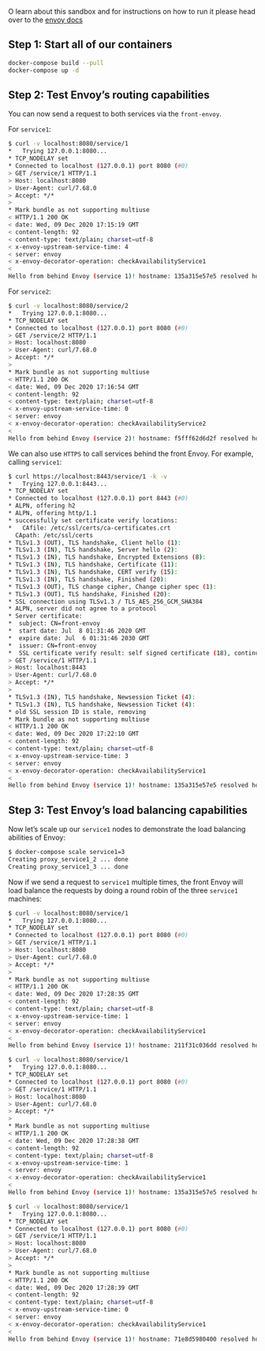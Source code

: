 O learn about this sandbox and for instructions on how to run it please head over
to the [envoy docs](https://www.envoyproxy.io/docs/envoy/latest/start/sandboxes/front_proxy.html)

## Step 1: Start all of our containers

```bash
docker-compose build --pull
docker-compose up -d
```

## Step 2: Test Envoy’s routing capabilities

You can now send a request to both services via the `front-envoy`.

For `service1`:

```bash
$ curl -v localhost:8080/service/1
*   Trying 127.0.0.1:8080...
* TCP_NODELAY set
* Connected to localhost (127.0.0.1) port 8080 (#0)
> GET /service/1 HTTP/1.1
> Host: localhost:8080
> User-Agent: curl/7.68.0
> Accept: */*
> 
* Mark bundle as not supporting multiuse
< HTTP/1.1 200 OK
< date: Wed, 09 Dec 2020 17:15:19 GMT
< content-length: 92
< content-type: text/plain; charset=utf-8
< x-envoy-upstream-service-time: 4
< server: envoy
< x-envoy-decorator-operation: checkAvailabilityService1
< 
Hello from behind Envoy (service 1)! hostname: 135a315e57e5 resolved hostname: [172.18.0.4]
```

For `service2`:

```bash
$ curl -v localhost:8080/service/2
*   Trying 127.0.0.1:8080...
* TCP_NODELAY set
* Connected to localhost (127.0.0.1) port 8080 (#0)
> GET /service/2 HTTP/1.1
> Host: localhost:8080
> User-Agent: curl/7.68.0
> Accept: */*
> 
* Mark bundle as not supporting multiuse
< HTTP/1.1 200 OK
< date: Wed, 09 Dec 2020 17:16:54 GMT
< content-length: 92
< content-type: text/plain; charset=utf-8
< x-envoy-upstream-service-time: 0
< server: envoy
< x-envoy-decorator-operation: checkAvailabilityService2
< 
Hello from behind Envoy (service 2)! hostname: f5fff62d6d2f resolved hostname: [172.18.0.5]
```

We can also use `HTTPS` to call services behind the front Envoy. For example, calling `service1`:

```bash
$ curl https://localhost:8443/service/1 -k -v
*   Trying 127.0.0.1:8443...
* TCP_NODELAY set
* Connected to localhost (127.0.0.1) port 8443 (#0)
* ALPN, offering h2
* ALPN, offering http/1.1
* successfully set certificate verify locations:
*   CAfile: /etc/ssl/certs/ca-certificates.crt
  CApath: /etc/ssl/certs
* TLSv1.3 (OUT), TLS handshake, Client hello (1):
* TLSv1.3 (IN), TLS handshake, Server hello (2):
* TLSv1.3 (IN), TLS handshake, Encrypted Extensions (8):
* TLSv1.3 (IN), TLS handshake, Certificate (11):
* TLSv1.3 (IN), TLS handshake, CERT verify (15):
* TLSv1.3 (IN), TLS handshake, Finished (20):
* TLSv1.3 (OUT), TLS change cipher, Change cipher spec (1):
* TLSv1.3 (OUT), TLS handshake, Finished (20):
* SSL connection using TLSv1.3 / TLS_AES_256_GCM_SHA384
* ALPN, server did not agree to a protocol
* Server certificate:
*  subject: CN=front-envoy
*  start date: Jul  8 01:31:46 2020 GMT
*  expire date: Jul  6 01:31:46 2030 GMT
*  issuer: CN=front-envoy
*  SSL certificate verify result: self signed certificate (18), continuing anyway.
> GET /service/1 HTTP/1.1
> Host: localhost:8443
> User-Agent: curl/7.68.0
> Accept: */*
> 
* TLSv1.3 (IN), TLS handshake, Newsession Ticket (4):
* TLSv1.3 (IN), TLS handshake, Newsession Ticket (4):
* old SSL session ID is stale, removing
* Mark bundle as not supporting multiuse
< HTTP/1.1 200 OK
< date: Wed, 09 Dec 2020 17:22:10 GMT
< content-length: 92
< content-type: text/plain; charset=utf-8
< x-envoy-upstream-service-time: 3
< server: envoy
< x-envoy-decorator-operation: checkAvailabilityService1
< 
Hello from behind Envoy (service 1)! hostname: 135a315e57e5 resolved hostname: [172.18.0.4]
```

## Step 3: Test Envoy’s load balancing capabilities

Now let’s scale up our `service1` nodes to demonstrate the load balancing abilities of Envoy:

```bash
$ docker-compose scale service1=3
Creating proxy_service1_2 ... done
Creating proxy_service1_3 ... done
```

Now if we send a request to `service1` multiple times, the front Envoy will load balance the requests by doing a round robin of the three  `service1` machines:

```bash
$ curl -v localhost:8080/service/1
*   Trying 127.0.0.1:8080...
* TCP_NODELAY set
* Connected to localhost (127.0.0.1) port 8080 (#0)
> GET /service/1 HTTP/1.1
> Host: localhost:8080
> User-Agent: curl/7.68.0
> Accept: */*
> 
* Mark bundle as not supporting multiuse
< HTTP/1.1 200 OK
< date: Wed, 09 Dec 2020 17:28:35 GMT
< content-length: 92
< content-type: text/plain; charset=utf-8
< x-envoy-upstream-service-time: 1
< server: envoy
< x-envoy-decorator-operation: checkAvailabilityService1
< 
Hello from behind Envoy (service 1)! hostname: 211f31c036dd resolved hostname: [172.18.0.7]

$ curl -v localhost:8080/service/1
*   Trying 127.0.0.1:8080...
* TCP_NODELAY set
* Connected to localhost (127.0.0.1) port 8080 (#0)
> GET /service/1 HTTP/1.1
> Host: localhost:8080
> User-Agent: curl/7.68.0
> Accept: */*
> 
* Mark bundle as not supporting multiuse
< HTTP/1.1 200 OK
< date: Wed, 09 Dec 2020 17:28:38 GMT
< content-length: 92
< content-type: text/plain; charset=utf-8
< x-envoy-upstream-service-time: 1
< server: envoy
< x-envoy-decorator-operation: checkAvailabilityService1
< 
Hello from behind Envoy (service 1)! hostname: 135a315e57e5 resolved hostname: [172.18.0.4]

$ curl -v localhost:8080/service/1
*   Trying 127.0.0.1:8080...
* TCP_NODELAY set
* Connected to localhost (127.0.0.1) port 8080 (#0)
> GET /service/1 HTTP/1.1
> Host: localhost:8080
> User-Agent: curl/7.68.0
> Accept: */*
> 
* Mark bundle as not supporting multiuse
< HTTP/1.1 200 OK
< date: Wed, 09 Dec 2020 17:28:39 GMT
< content-length: 92
< content-type: text/plain; charset=utf-8
< x-envoy-upstream-service-time: 0
< server: envoy
< x-envoy-decorator-operation: checkAvailabilityService1
< 
Hello from behind Envoy (service 1)! hostname: 71e8d5980400 resolved hostname: [172.18.0.6]
```